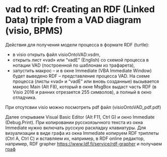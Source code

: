 # vad to rdf: Creating an RDF (Linked Data) triple from a VAD diagram (visio, BPMS)

Действия для получения модели процесса в формате RDF (turtle): 
- в visio открыть файл visioOntoVAD.vsdm, 
- открыть лист «vad» или “vadE” (English) со схемой процесса в нотации VAD (построенной по шаблонам из трафарета), 
- запустить макрос – и в окне Immediate (VBA Immediate Window) будет выведено RDF – представление процесса VAD.
На схеме процесса (листы «vad» и “vadE” или вновь созданные) вызывается макрос Main (Alt F8), который в окне MsgBox выдаст часть RDF (в Visio 2016 и ранних отрезается 255 символов), а полный в окно отладчика.

При отсутсвии visio можно посмотреть pdf файл (visioOntoVAD_pdf.pdf)

Далее открываем Visual Basic Editor (Alt F11, Ctrl G) и окно Immediate (Debug.Print). При копировании русскоязычного текста из окна Immediate нужно включать русскую раскладку клавиатуры. 
Для визуализации в виде графа из окна Immediate копируем RDF триплеты (Ctrl A, Ctrl C) и вставляем их, например, в RDF online редактор, например, RDF grapher
https://www.ldf.fi/service/rdf-grapher 
и получаем [граф](https://www.ldf.fi/service/rdf-grapher?rdf=%40prefix+%3A+%3Chttp%3A%2F%2Fexample.org%2F%3E+.%0D%0A%40prefix+rdfs%3A+%3Chttp%3A%2F%2Fwww.w3.org%2F2000%2F01%2Frdf-schema%23%3E+.%0D%0A%40prefix+rdf%3A+%3Chttp%3A%2F%2Fwww.w3.org%2F1999%2F02%2F22-rdf-syntax-ns%23%3E+.%0D%0A%3A%D0%98%D0%B7%D0%B3%D0%BE%D1%82%D0%BE%D0%B2%D0%BB%D0%B5%D0%BD%D0%B8%D0%B5_%D1%81%D0%BA%D1%80%D0%B5%D0%BF%D0%BA%D0%B8%0D%0A++++rdf%3Atype+%3AProcess+%3B%0D%0A++++rdfs%3Alabel+%22%D0%98%D0%B7%D0%B3%D0%BE%D1%82%D0%BE%D0%B2%D0%BB%D0%B5%D0%BD%D0%B8%D0%B5+%D1%81%D0%BA%D1%80%D0%B5%D0%BF%D0%BA%D0%B8%22+%3B%0D%0A++++%3AhasDia+%3AVADscheme_%D0%98%D0%B7%D0%B3%D0%BE%D1%82%D0%BE%D0%B2%D0%BB%D0%B5%D0%BD%D0%B8%D0%B5_%D1%81%D0%BA%D1%80%D0%B5%D0%BF%D0%BA%D0%B8+.%0D%0A%3AVADscheme_%D0%98%D0%B7%D0%B3%D0%BE%D1%82%D0%BE%D0%B2%D0%BB%D0%B5%D0%BD%D0%B8%D0%B5_%D1%81%D0%BA%D1%80%D0%B5%D0%BF%D0%BA%D0%B8+rdf%3Atype+%3ADiagram+.%0D%0A%0D%0A%3A%D0%97%D0%B0%D0%BA%D1%83%D0%BF%D0%BA%D0%B0_%D0%BC%D0%B0%D1%82%D0%B5%D1%80%D0%B8%D0%B0%D0%BB%D0%BE%D0%B2+%3AhasNext+%3A%D0%9D%D0%B0%D1%80%D0%B5%D0%B7%D0%BA%D0%B0_%D0%BF%D1%80%D0%BE%D0%B2%D0%BE%D0%BB%D0%BA%D0%B8+.%0D%0A%3A%D0%9D%D0%B0%D1%80%D0%B5%D0%B7%D0%BA%D0%B0_%D0%BF%D1%80%D0%BE%D0%B2%D0%BE%D0%BB%D0%BA%D0%B8+%3AhasNext+%3A%D0%98%D0%B7%D0%B3%D0%B8%D0%B1_%D0%BF%D1%80%D0%BE%D0%B2%D0%BE%D0%BB%D0%BA%D0%B8+.%0D%0A%3A%D0%98%D0%B7%D0%B3%D0%B8%D0%B1_%D0%BF%D1%80%D0%BE%D0%B2%D0%BE%D0%BB%D0%BA%D0%B8+%3AhasNext+%3A%D0%A4%D0%B0%D1%81%D0%BE%D0%B2%D0%BA%D0%B0_%D0%B8%D0%B7%D0%B4%D0%B5%D0%BB%D0%B8%D0%B9+.%0D%0A%3A%D0%A4%D0%B0%D1%81%D0%BE%D0%B2%D0%BA%D0%B0_%D0%B8%D0%B7%D0%B4%D0%B5%D0%BB%D0%B8%D0%B9+%3AhasNext+%3A%D0%A1%D0%BA%D0%BB%D0%B0%D0%B4%D1%81%D0%BA%D0%BE%D0%B5_%D1%85%D1%80%D0%B0%D0%BD%D0%B5%D0%BD%D0%B8%D0%B5+.%0D%0A%0D%0A%3A%D0%97%D0%B0%D0%BA%D1%83%D0%BF%D0%BA%D0%B0_%D0%BC%D0%B0%D1%82%D0%B5%D1%80%D0%B8%D0%B0%D0%BB%D0%BE%D0%B2%0D%0A++++rdfs%3Alabel+%22%D0%97%D0%B0%D0%BA%D1%83%D0%BF%D0%BA%D0%B0+%D0%BC%D0%B0%D1%82%D0%B5%D1%80%D0%B8%D0%B0%D0%BB%D0%BE%D0%B2%22+%3B%0D%0A++++rdf%3Atype+%3AProcess+%3B%0D%0A++++%3AisBegin+%3AVADscheme_%D0%98%D0%B7%D0%B3%D0%BE%D1%82%D0%BE%D0%B2%D0%BB%D0%B5%D0%BD%D0%B8%D0%B5_%D1%81%D0%BA%D1%80%D0%B5%D0%BF%D0%BA%D0%B8+.%0D%0A%0D%0A%3A%D0%9D%D0%B0%D1%80%D0%B5%D0%B7%D0%BA%D0%B0_%D0%BF%D1%80%D0%BE%D0%B2%D0%BE%D0%BB%D0%BA%D0%B8%0D%0A++++rdfs%3Alabel+%22%D0%9D%D0%B0%D1%80%D0%B5%D0%B7%D0%BA%D0%B0+%D0%BF%D1%80%D0%BE%D0%B2%D0%BE%D0%BB%D0%BA%D0%B8%22+%3B%0D%0A++++rdf%3Atype+%3AProcess+%3B%0D%0A++++%3AhasParent+%3A%D0%98%D0%B7%D0%B3%D0%BE%D1%82%D0%BE%D0%B2%D0%BB%D0%B5%D0%BD%D0%B8%D0%B5_%D1%81%D0%BA%D1%80%D0%B5%D0%BF%D0%BA%D0%B8+.%0D%0A%0D%0A%3A%D0%A4%D0%B0%D1%81%D0%BE%D0%B2%D0%BA%D0%B0_%D0%B8%D0%B7%D0%B4%D0%B5%D0%BB%D0%B8%D0%B9%0D%0A++++rdfs%3Alabel+%22%D0%A4%D0%B0%D1%81%D0%BE%D0%B2%D0%BA%D0%B0+%D0%B8%D0%B7%D0%B4%D0%B5%D0%BB%D0%B8%D0%B9%22+%3B%0D%0A++++rdf%3Atype+%3AProcess+%3B%0D%0A++++%3AhasParent+%3A%D0%98%D0%B7%D0%B3%D0%BE%D1%82%D0%BE%D0%B2%D0%BB%D0%B5%D0%BD%D0%B8%D0%B5_%D1%81%D0%BA%D1%80%D0%B5%D0%BF%D0%BA%D0%B8+.%0D%0A%0D%0A%3A%D0%98%D0%B7%D0%B3%D0%B8%D0%B1_%D0%BF%D1%80%D0%BE%D0%B2%D0%BE%D0%BB%D0%BA%D0%B8%0D%0A++++rdfs%3Alabel+%22%D0%98%D0%B7%D0%B3%D0%B8%D0%B1+%D0%BF%D1%80%D0%BE%D0%B2%D0%BE%D0%BB%D0%BA%D0%B8%22+%3B%0D%0A++++rdf%3Atype+%3AProcess+%3B%0D%0A++++%3AisExt+%3A%D0%98%D0%B7%D0%B3%D0%BE%D1%82%D0%BE%D0%B2%D0%BB%D0%B5%D0%BD%D0%B8%D0%B5_%D1%81%D0%BA%D1%80%D0%B5%D0%BF%D0%BA%D0%B8+.%0D%0A%0D%0A%3A%D0%A1%D0%BA%D0%BB%D0%B0%D0%B4%D1%81%D0%BA%D0%BE%D0%B5_%D1%85%D1%80%D0%B0%D0%BD%D0%B5%D0%BD%D0%B8%D0%B5%0D%0A++++rdfs%3Alabel+%22%D0%A1%D0%BA%D0%BB%D0%B0%D0%B4%D1%81%D0%BA%D0%BE%D0%B5+%D1%85%D1%80%D0%B0%D0%BD%D0%B5%D0%BD%D0%B8%D0%B5%22+%3B%0D%0A++++rdf%3Atype+%3AProcess+%3B%0D%0A++++%3AisEnd+%3AVADscheme_%D0%98%D0%B7%D0%B3%D0%BE%D1%82%D0%BE%D0%B2%D0%BB%D0%B5%D0%BD%D0%B8%D0%B5_%D1%81%D0%BA%D1%80%D0%B5%D0%BF%D0%BA%D0%B8+.%0D%0A&from=ttl&to=png)
